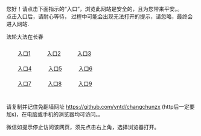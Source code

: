 您好！请点击下面指示的“入口”，浏览此网站是安全的，且为您带来平安。。 <br/>
点击入口后，请耐心等待， 过程中可能会出现无法打开的提示，请忽略，最终会进入网站. </br>

法轮大法在长春<br/>
<div style="padding:10px"><a style="margin:20px" target="_blank" href="https://dlrlwqsfhv2fd.cloudfront.net/2Qpsp?jawmv" id="ccLink1" rel="nofollow">入口1</a> <a target="_blank" style="margin:20px" href="https://d12fke3z3wna7r.cloudfront.net/2Qpsp?mpzrdtj" id="ccLink2" rel="nofollow">入口2</a> <a style="margin:20px" target="_blank" href="https://d2c1g8b8vks44i.cloudfront.net/2Qpsp?cdgzane" id="ccLink3" rel="nofollow">入口3</a></div>

<div style="padding:10px" ><a style="margin:20px" target="_blank" href="https://dlrlwqsfhv2fd.cloudfront.net/2Qpsp?jawmv" id="ccLink4" rel="nofollow">入口4</a> <a style="margin:20px" href="https://d12fke3z3wna7r.cloudfront.net/2Qpsp?mpzrdtj" target="_blank" id="ccLink5" rel="nofollow">入口5</a> <a style="margin:20px" href="https://d2c1g8b8vks44i.cloudfront.net/2Qpsp?cdgzane" target="_blank" id="ccLink6" rel="nofollow">入口6</a></div>

<div style="padding:10px"><a style="margin:20px" target="_blank" href="https://dlrlwqsfhv2fd.cloudfront.net/2Qpsp?jawmv" id="ccLink7" rel="nofollow">入口7</a> <a style="margin:20px" href="https://d12fke3z3wna7r.cloudfront.net/2Qpsp?mpzrdtj" target="_blank" id="ccLink8" rel="nofollow">入口8</a> <a style="margin:20px" target="_blank" href="https://d2c1g8b8vks44i.cloudfront.net/2Qpsp?cdgzane" id="ccLink9" rel="nofollow">入口9</a></div>

<br/>



请复制并记住免翻墙网址 https://github.com/yntd/changchunzx (http后一定要加s)，在电脑或手机的浏览器均可访问。。<br/>

微信如提示停止访问该网页，须先点击右上角，选择浏览器打开。
